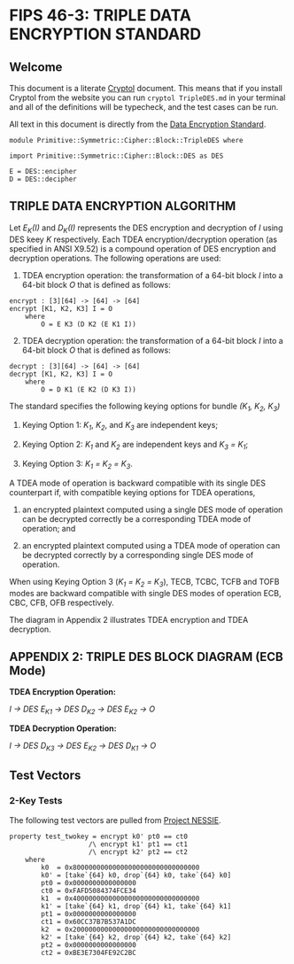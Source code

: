 # FIPS 46-3: TRIPLE DATA ENCRYPTION STANDARD

## Welcome

This document is a literate [Cryptol](https://cryptol.net/) document. This means that if you install Cryptol from the website you can run ```cryptol TripleDES.md``` in your terminal and all of the definitions will be typecheck, and the test cases can be run.

All text in this document is directly from the [Data Encryption Standard](https://csrc.nist.gov/files/pubs/fips/46-3/final/docs/fips46-3.pdf).

```cryptol
module Primitive::Symmetric::Cipher::Block::TripleDES where

import Primitive::Symmetric::Cipher::Block::DES as DES

E = DES::encipher
D = DES::decipher
```

## TRIPLE DATA ENCRYPTION ALGORITHM

Let *E<sub>K</sub>(I)* and *D<sub>K</sub>(I)* represents the DES encryption and decryption of *I* using DES keey *K* respectively. Each TDEA encryption/decryption operation (as specified in ANSI X9.52) is a compound operation of DES encryption and decryption operations. The following operations are used:

1. TDEA encryption operation: the transformation of a 64-bit block *I* into a 64-bit block *O* that is defined as follows:

```cryptol
encrypt : [3][64] -> [64] -> [64]
encrypt [K1, K2, K3] I = O
    where
        O = E K3 (D K2 (E K1 I))
```

2. TDEA decryption operation: the transformation of a 64-bit block *I* into a 64-bit block *O* that is defined as follows:

```cryptol
decrypt : [3][64] -> [64] -> [64]
decrypt [K1, K2, K3] I = O
    where
        O = D K1 (E K2 (D K3 I))
```

The standard specifies the following keying options for bundle *(K<sub>1</sub>, K<sub>2</sub>, K<sub>3</sub>)*

1. Keying Option 1: *K<sub>1</sub>*, *K<sub>2</sub>*, and *K<sub>3</sub>* are independent keys;

2. Keying Option 2: *K<sub>1</sub>* and *K<sub>2</sub>* are independent keys and *K<sub>3</sub> = K<sub>1</sub>*;

3. Keying Option 3: *K<sub>1</sub> = K<sub>2</sub> = K<sub>3</sub>*.

A TDEA mode of operation is backward compatible with its single DES counterpart if, with compatible keying options for TDEA operations,

1. an encrypted plaintext computed using a single DES mode of operation can be decrypted correctly be a corresponding TDEA mode of operation; and

2. an encrypted plaintext computed using a TDEA mode of operation can be decrypted correctly by a corresponding single DES mode of operation.

When using Keying Option 3 (*K<sub>1</sub> = K<sub>2</sub> = K<sub>3</sub>*), TECB, TCBC, TCFB and TOFB modes are backward compatible with single DES modes of operation ECB, CBC, CFB, OFB respectively.

The diagram in Appendix 2 illustrates TDEA encryption and TDEA decryption.

## APPENDIX 2: TRIPLE DES BLOCK DIAGRAM (ECB Mode)

**TDEA Encryption Operation:**

*I -> DES E<sub>K1</sub> -> DES D<sub>K2</sub> -> DES E<sub>K2</sub> -> O*

**TDEA Decryption Operation:**

*I -> DES D<sub>K3</sub> -> DES E<sub>K2</sub> -> DES D<sub>K1</sub> -> O*

## Test Vectors

### 2-Key Tests

The following test vectors are pulled from [Project NESSIE](https://www.cosic.esat.kuleuven.be/nessie/testvectors/bc/des/Triple-Des-2-Key-128-64.unverified.test-vectors).

```cryptol
property test_twokey = encrypt k0' pt0 == ct0
                    /\ encrypt k1' pt1 == ct1
                    /\ encrypt k2' pt2 == ct2
    where
        k0  = 0x80000000000000000000000000000000
        k0' = [take`{64} k0, drop`{64} k0, take`{64} k0]
        pt0 = 0x0000000000000000
        ct0 = 0xFAFD5084374FCE34
        k1  = 0x40000000000000000000000000000000
        k1' = [take`{64} k1, drop`{64} k1, take`{64} k1]
        pt1 = 0x0000000000000000
        ct1 = 0x60CC37B7B537A1DC
        k2  = 0x20000000000000000000000000000000
        k2' = [take`{64} k2, drop`{64} k2, take`{64} k2]
        pt2 = 0x0000000000000000
        ct2 = 0xBE3E7304FE92C2BC
```
